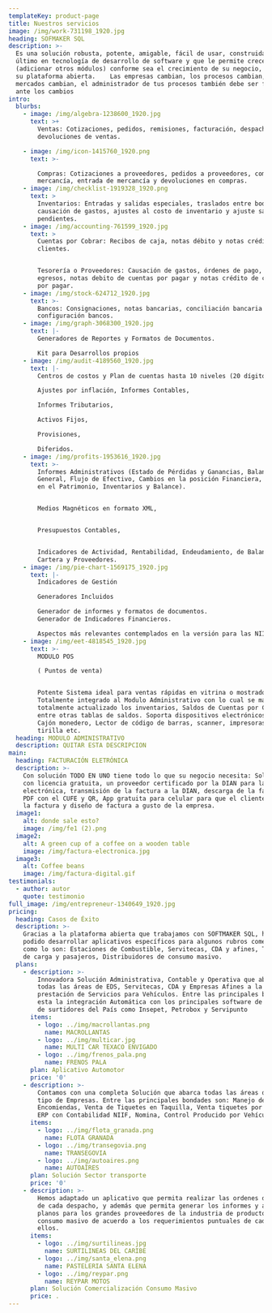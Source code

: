 ```yaml
---
templateKey: product-page
title: Nuestros servicios
image: /img/work-731198_1920.jpg
heading: SOFMAKER SQL
description: >-
  Es una solución robusta, potente, amigable, fácil de usar, construida con lo
  último en tecnología de desarrollo de software y que le permite crecer
  (adicionar otros módulos) conforme sea el crecimiento de su negocio, gracias a
  su plataforma abierta.  ​  Las empresas cambian, los procesos cambian, los
  mercados cambian, el administrador de tus procesos también debe ser flexible
  ante los cambios
intro:
  blurbs:
    - image: /img/algebra-1238600_1920.jpg
      text: >+
        Ventas: Cotizaciones, pedidos, remisiones, facturación, despachos y
        devoluciones de ventas.

    - image: /img/icon-1415760_1920.png
      text: >-

        Compras: Cotizaciones a proveedores, pedidos a proveedores, compras de
        mercancía, entrada de mercancía y devoluciones en compras.
    - image: /img/checklist-1919328_1920.png
      text: >
        Inventarios: Entradas y salidas especiales, traslados entre bodegas,
        causación de gastos, ajustes al costo de inventario y ajuste saldos
        pendientes.
    - image: /img/accounting-761599_1920.jpg
      text: >
        Cuentas por Cobrar: Recibos de caja, notas débito y notas crédito
        clientes.


        Tesorería o Proveedores: Causación de gastos, órdenes de pago, cheques o
        egresos, notas debito de cuentas por pagar y notas crédito de cuentas
        por pagar.
    - image: /img/stock-624712_1920.jpg
      text: >-
        Bancos: Consignaciones, notas bancarias, conciliación bancaria y
        configuración bancos.
    - image: /img/graph-3068300_1920.jpg
      text: |-
        Generadores de Reportes y Formatos de Documentos.

        Kit para Desarrollos propios
    - image: /img/audit-4189560_1920.jpg
      text: |-
        Centros de costos y Plan de cuentas hasta 10 niveles (20 dígitos)

        Ajustes por inflación, Informes Contables,

        Informes Tributarios,

        Activos Fijos,

        Provisiones,

        Diferidos.
    - image: /img/profits-1953616_1920.jpg
      text: >-
        Informes Administrativos (Estado de Pérdidas y Ganancias, Balance
        General, Flujo de Efectivo, Cambios en la posición Financiera, Cambios
        en el Patrimonio, Inventarios y Balance).


        Medios Magnéticos en formato XML,


        Presupuestos Contables,


        Indicadores de Actividad, Rentabilidad, Endeudamiento, de Balance, de
        Cartera y Proveedores.
    - image: /img/pie-chart-1569175_1920.jpg
      text: |-
        Indicadores de Gestión

        Generadores Incluidos

        Generador de informes y formatos de documentos.
        Generador de Indicadores Financieros.

        Aspectos más relevantes contemplados en la versión para las NIIF y NIC.
    - image: /img/eet-4818545_1920.jpg
      text: >-
        MODULO POS

        ( Puntos de venta)


        Potente Sistema ideal para ventas rápidas en vitrina o mostrador.
        Totalmente integrado al Modulo Administrativo con lo cual se mantiene
        totalmente actualizado los inventarios, Saldos de Cuentas por Cobrar
        entre otras tablas de saldos. Soporta dispositivos electrónicos como:
        Cajón monedero, Lector de código de barras, scanner, impresoras de
        tirilla etc.
  heading: MODULO ADMINISTRATIVO
  description: QUITAR ESTA DESCRIPCION
main:
  heading: FACTURACIÓN ELETRÓNICA
  description: >-
    Con solución TODO EN UNO tiene todo lo que su negocio necesita: Solución ERP
    con licencia gratuita, un proveedor certificado por la DIAN para la factura
    electrónica, transmisión de la factura a la DIAN, descarga de la factura en
    PDF con el CUFE y QR, App gratuita para celular para que el cliente reciba
    la factura y diseño de factura a gusto de la empresa.
  image1:
    alt: donde sale esto?
    image: /img/fe1 (2).png
  image2:
    alt: A green cup of a coffee on a wooden table
    image: /img/factura-electronica.jpg
  image3:
    alt: Coffee beans
    image: /img/factura-digital.gif
testimonials:
  - author: autor
    quote: testimonio
full_image: /img/entrepreneur-1340649_1920.jpg
pricing:
  heading: Casos de Éxito
  description: >-
    Gracias a la plataforma abierta que trabajamos con SOFTMAKER SQL, hemos
    podido desarrollar aplicativos específicos para algunos rubros comerciales,
    como lo son: Estaciones de Combustible, Servitecas, CDA y afines, Transporte
    de carga y pasajeros, Distribuidores de consumo masivo.
  plans:
    - description: >-
        Innovadora Solución Administrativa, Contable y Operativa que abarca
        todas las áreas de EDS, Servitecas, CDA y Empresas Afines a la
        prestación de Servicios para Vehículos. Entre las principales bondades
        esta la integración Automática con los principales software de control
        de surtidores del País como Insepet, Petrobox y Servipunto
      items:
        - logo: ../img/macrollantas.png
          name: MACROLLANTAS
        - logo: ../img/multicar.jpg
          name: MULTI CAR TEXACO ENVIGADO
        - logo: ../img/frenos_pala.png
          name: FRENOS PALA
      plan: Aplicativo Automotor
      price: '0'
    - description: >-
        Contamos con una completa Solución que abarca todas las áreas de este
        tipo de Empresas. Entre las principales bondades son: Manejo de Giros y
        Encomiendas, Venta de Tiquetes en Taquilla, Venta tiquetes por Internet,
        ERP con Contabilidad NIIF, Nomina, Control Producido por Vehículo.
      items:
        - logo: ../img/flota_granada.png
          name: FLOTA GRANADA
        - logo: ../img/transegovia.png
          name: TRANSEGOVIA
        - logo: ../img/autoaires.png
          name: AUTOAIRES
      plan: Solución Sector transporte
      price: '0'
    - description: >-
        Hemos adaptado un aplicativo que permita realizar las ordenes de cargue
        de cada despacho, y además que permita generar los informes y archivos
        planos para los grandes proveedores de la industria de productos de
        consumo masivo de acuerdo a los requerimientos puntuales de cada uno de
        ellos.
      items:
        - logo: ../img/surtilineas.jpg
          name: SURTILINEAS DEL CARIBE
        - logo: ../img/santa_elena.png
          name: PASTELERIA SANTA ELENA
        - logo: ../img/reypar.png
          name: REYPAR MOTOS
      plan: Solución Comercialización Consumo Masivo
      price: .
---
```


